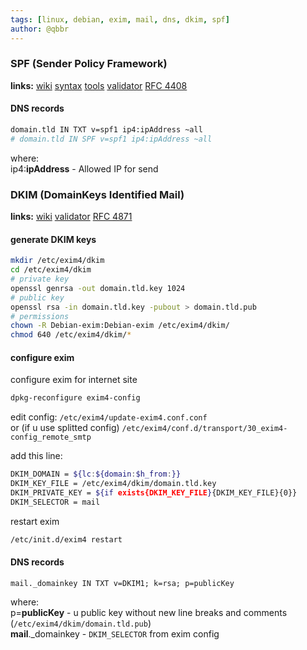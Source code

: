 ```yaml
---
tags: [linux, debian, exim, mail, dns, dkim, spf]
author: @qbbr
---
```


### SPF (Sender Policy Framework)

**links:**
[wiki](https://en.wikipedia.org/wiki/Sender_Policy_Framework)
[syntax](http://www.openspf.org/SPF_Record_Syntax)
[tools](http://www.openspf.org/Tools)
[validator](http://www.kitterman.com/spf/validate.html)
[RFC 4408](http://www.ietf.org/rfc/rfc4408.txt)

#### DNS records

```bash
domain.tld IN TXT v=spf1 ip4:ipAddress ~all
# domain.tld IN SPF v=spf1 ip4:ipAddress ~all
```

where:  
ip4:**ipAddress** - Allowed IP for send

### DKIM (DomainKeys Identified Mail)

**links:**
[wiki](https://en.wikipedia.org/wiki/DomainKeys_Identified_Mail)
[validator](http://dkimcore.org/tools/keycheck.html)
[RFC 4871](http://www.ietf.org/rfc/rfc4871.txt)

#### generate DKIM keys

```bash
mkdir /etc/exim4/dkim
cd /etc/exim4/dkim
# private key
openssl genrsa -out domain.tld.key 1024
# public key
openssl rsa -in domain.tld.key -pubout > domain.tld.pub
# permissions
chown -R Debian-exim:Debian-exim /etc/exim4/dkim/
chmod 640 /etc/exim4/dkim/*
```

#### configure exim

configure exim for internet site

```bash
dpkg-reconfigure exim4-config
```

edit config: `/etc/exim4/update-exim4.conf.conf`  
or (if u use splitted config) `/etc/exim4/conf.d/transport/30_exim4-config_remote_smtp`

add this line:

```bash
DKIM_DOMAIN = ${lc:${domain:$h_from:}}
DKIM_KEY_FILE = /etc/exim4/dkim/domain.tld.key
DKIM_PRIVATE_KEY = ${if exists{DKIM_KEY_FILE}{DKIM_KEY_FILE}{0}}
DKIM_SELECTOR = mail
```

restart exim

```bash
/etc/init.d/exim4 restart
```

#### DNS records

```
mail._domainkey IN TXT v=DKIM1; k=rsa; p=publicKey
```

where:  
p=**publicKey** - u public key without new line breaks and comments (`/etc/exim4/dkim/domain.tld.pub`)  
**mail**._domainkey - `DKIM_SELECTOR` from exim config
